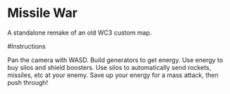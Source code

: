 Missile War
==================

A standalone remake of an old WC3 custom map.

#Instructions

Pan the camera with WASD.
Build generators to get energy.
Use energy to buy silos and shield boosters.
Use silos to automatically send rockets, missiles, etc at your enemy.
Save up your energy for a mass attack, then push through!
